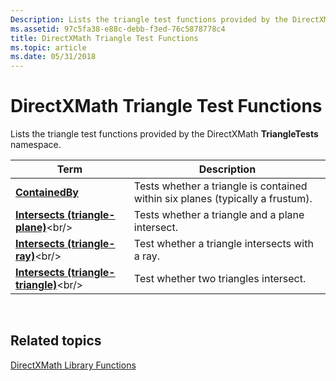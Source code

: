 ```yaml
---
Description: Lists the triangle test functions provided by the DirectXMath TriangleTests namespace.
ms.assetid: 97c5fa38-e88c-debb-f3ed-76c5878778c4
title: DirectXMath Triangle Test Functions
ms.topic: article
ms.date: 05/31/2018
---
```


# DirectXMath Triangle Test Functions

Lists the triangle test functions provided by the DirectXMath **TriangleTests** namespace.



| Term                                                                                                                                                                                                                 | Description                                                                                |
|----------------------------------------------------------------------------------------------------------------------------------------------------------------------------------------------------------------------|--------------------------------------------------------------------------------------------|
| <span id="ContainedBy"></span><span id="containedby"></span><span id="CONTAINEDBY"></span>[**ContainedBy**](/windows/desktop/api/DirectXCollision/nf-directxcollision-boundingbox-containedby)<br/>                                                                              | Tests whether a triangle is contained within six planes (typically a frustum). <br/> |
| <span id="Intersects__triangle-plane_"></span><span id="intersects__triangle-plane_"></span><span id="INTERSECTS__TRIANGLE-PLANE_"></span>[**Intersects (triangle-plane)**](https://msdn.microsoft.com/en-us/library/Hh855919(v=VS.85).aspx)<br/>             | Tests whether a triangle and a plane intersect.<br/>                                 |
| <span id="Intersects__triangle-ray_"></span><span id="intersects__triangle-ray_"></span><span id="INTERSECTS__TRIANGLE-RAY_"></span>[**Intersects (triangle-ray)**](https://msdn.microsoft.com/en-us/library/Hh855922(v=VS.85).aspx)<br/>                     | Test whether a triangle intersects with a ray.<br/>                                  |
| <span id="Intersects__triangle-triangle_"></span><span id="intersects__triangle-triangle_"></span><span id="INTERSECTS__TRIANGLE-TRIANGLE_"></span>[**Intersects (triangle-triangle)**](https://msdn.microsoft.com/en-us/library/Hh855933(v=VS.85).aspx)<br/> | Test whether two triangles intersect.<br/>                                           |



 

## Related topics

<dl> <dt>

[DirectXMath Library Functions](ovw-xnamath-reference-functions.md)
</dt> </dl>

 

 




